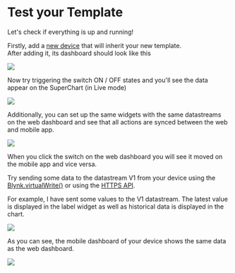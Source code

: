 # Test your Template

Let's check if everything is up and running!   
  
Firstly, add a [new device](../activating-devices/) that will inherit your new template.  
After adding it, its dashboard should look like this

![](../../.gitbook/assets/file-3-.jpg)

Now try triggering the switch ON / OFF states and you'll see the data appear on the SuperChart \(in Live mode\)

![](../../.gitbook/assets/file-4-.jpg)

Additionally, you can set up the same widgets with the same datastreams on the web dashboard and see that all actions are synced between the web and mobile app.

![](../../.gitbook/assets/image%20%2824%29.png)

When you click the switch on the web dashboard you will see it moved on the mobile app and vice versa.

Try sending some data to the datastream V1 from your device using the [Blynk.virtualWrite\(\)](../using-virtual-pins-to-control-physical-devices.md) or using the [HTTPS API](../../https-api/update-virtual-datastream-value.md).   
  
For example, I have sent some values to the V1 datastream. The latest value is displayed in the label widget as well as historical data is displayed in the chart.  


![](../../.gitbook/assets/image%20%2822%29.png)

As you can see, the mobile dashboard of your device shows the same data as the web dashboard.  


![](../../.gitbook/assets/file-5-.jpg)

